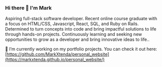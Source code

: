 ### Hi there 👋 I'm Mark

Aspiring full-stack software developer. Recent online course graduate with a focus on HTML/CSS, Javascript, React, SQL, and Ruby on Rails. Determined to turn concepts into code and bring impactful solutions to life through hands-on projects. Continuously learning and seeking new opportunities to grow as a developer and bring innovative ideas to life..

🔭 I’m currently working on my portfolio projects. You can check it out here: [https://github.com/MarkXtenda/personal_website](https://markxtenda.github.io/personal_website/)


<!--
**MarkXtenda/MarkXtenda** is a ✨ _special_ ✨ repository because its `README.md` (this file) appears on your GitHub profile.

Here are some ideas to get you started:

- 🔭 I’m currently working on ...
- 🌱 I’m currently learning ...
- 👯 I’m looking to collaborate on ...
- 🤔 I’m looking for help with ...
- 💬 Ask me about ...
- 📫 How to reach me: ...
- 😄 Pronouns: ...
- ⚡ Fun fact: ...
-->
